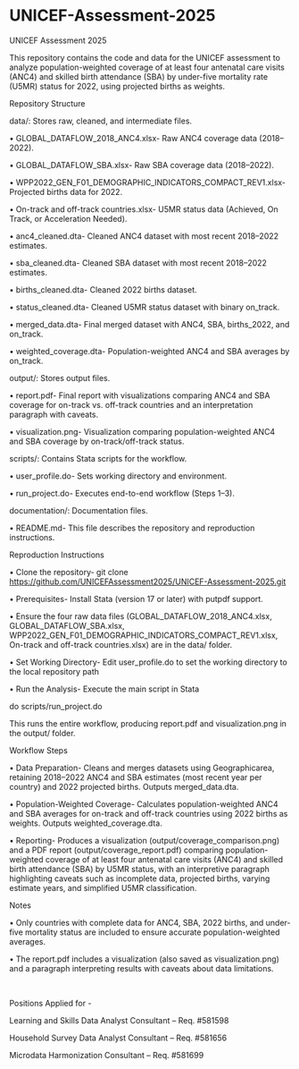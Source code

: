 # UNICEF-Assessment-2025



UNICEF Assessment 2025

This repository contains the code and data for the UNICEF assessment to analyze population-weighted coverage of at least four antenatal care visits (ANC4) and skilled birth attendance (SBA) by under-five mortality rate (U5MR) status for 2022, using projected births as weights.

Repository Structure

data/: Stores raw, cleaned, and intermediate files.

•	GLOBAL\_DATAFLOW\_2018\_ANC4.xlsx- Raw ANC4 coverage data (2018–2022).

•	GLOBAL\_DATAFLOW\_SBA.xlsx- Raw SBA coverage data (2018–2022).

•	WPP2022\_GEN\_F01\_DEMOGRAPHIC\_INDICATORS\_COMPACT\_REV1.xlsx- Projected births data for 2022.

•	On-track and off-track countries.xlsx- U5MR status data (Achieved, On Track, or Acceleration Needed).

•	anc4\_cleaned.dta- Cleaned ANC4 dataset with most recent 2018–2022 estimates.

•	sba\_cleaned.dta- Cleaned SBA dataset with most recent 2018–2022 estimates.

•	births\_cleaned.dta- Cleaned 2022 births dataset.

•	status\_cleaned.dta- Cleaned U5MR status dataset with binary on\_track.

•	merged\_data.dta- Final merged dataset with ANC4, SBA, births\_2022, and on\_track.

•	weighted\_coverage.dta- Population-weighted ANC4 and SBA averages by on\_track.

output/: Stores output files.

•	report.pdf- Final report with visualizations comparing ANC4 and SBA coverage for on-track vs. off-track countries and an interpretation paragraph with caveats.

•	visualization.png- Visualization comparing population-weighted ANC4 and SBA coverage by on-track/off-track status.

scripts/: Contains Stata scripts for the workflow.

•	user\_profile.do- Sets working directory and environment.

•	run\_project.do- Executes end-to-end workflow (Steps 1–3).

documentation/: Documentation files.

•	README.md- This file describes the repository and reproduction instructions.

Reproduction Instructions

•	Clone the repository- git clone https://github.com/UNICEFAssessment2025/UNICEF-Assessment-2025.git

•	Prerequisites- Install Stata (version 17 or later) with putpdf support.

•	Ensure the four raw data files (GLOBAL\_DATAFLOW\_2018\_ANC4.xlsx, GLOBAL\_DATAFLOW\_SBA.xlsx, WPP2022\_GEN\_F01\_DEMOGRAPHIC\_INDICATORS\_COMPACT\_REV1.xlsx, On-track and off-track countries.xlsx) are in the data/ folder.

•	Set Working Directory- Edit user\_profile.do to set the working directory to the local repository path

•	Run the Analysis- Execute the main script in Stata

do scripts/run\_project.do

This runs the entire workflow, producing report.pdf and visualization.png in the output/ folder.

Workflow Steps

•	Data Preparation- Cleans and merges datasets using Geographicarea, retaining 2018–2022 ANC4 and SBA estimates (most recent year per country) and 2022 projected births. Outputs merged\_data.dta.

•	Population-Weighted Coverage- Calculates population-weighted ANC4 and SBA averages for on-track and off-track countries using 2022 births as weights. Outputs weighted\_coverage.dta.

•	Reporting- Produces a visualization (output/coverage\_comparison.png) and a PDF report (output/coverage\_report.pdf) comparing population-weighted coverage of at least four antenatal care visits (ANC4) and skilled birth attendance (SBA) by U5MR status, with an interpretive paragraph highlighting caveats such as incomplete data, projected births, varying estimate years, and simplified U5MR classification.

Notes

•	Only countries with complete data for ANC4, SBA, 2022 births, and under-five mortality status are included to ensure accurate population-weighted averages.

•	The report.pdf includes a visualization (also saved as visualization.png) and a paragraph interpreting results with caveats about data limitations.

&nbsp;



Positions Applied for -

Learning and Skills Data Analyst Consultant – Req. #581598

Household Survey Data Analyst Consultant – Req. #581656

Microdata Harmonization Consultant – Req. #581699



